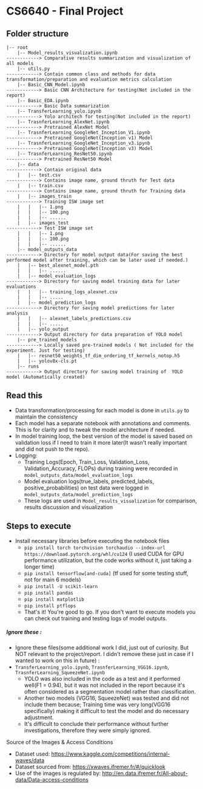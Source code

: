 # CS6640 - Final Project


## Folder structure
```
|-- root
    |-- Model_results_visualization.ipynb                             ------------> Comparative results summarization and visualization of all models
    |-- utils.py                                                      ------------> Contain common class and methods for data transformation/preparation and evaluation metrics calculation
    |-- Basic_CNN_Model.ipynb                                         ------------> Basic CNN Architecture for testing(Not included in the report)
    |-- Basic_EDA.ipynb                                               ------------> Basic Data summarization
    |-- TransferLearning_yolo.ipynb                                   ------------> Yolo architech for testing(Not included in the report)
    |-- TrasnferLearning_AlexNet.ipynb                                ------------> Pretrained AlexNet Model
    |-- TrasnferLearning_GoogleNet_Inception_V1.ipynb                 ------------> Pretrained GoogleNet(Inception v1) Model
    |-- TrasnferLearning_GoogleNet_Inception_v3.ipynb                 ------------> Pretrained GoogleNet(Inception v3) Model
    |-- TrasnferLearning_ResNet50.ipynb                               ------------> Pretrained ResNet50 Model
    |-- data                                                          ------------> Contain original data
    |   |-- test.csv                                                  ------------> Contains image name, ground thruth for Test data
    |   |-- train.csv                                                 ------------> Contains image name, ground thruth for Training data
    |   |-- images_train                                              ------------> Training ISW image set
    |   |   |-- 1.png
    |   |   |-- 100.png
    |   |   |-- ......
    |   |-- images_test                                               ------------> Test ISW image set
    |   |   |-- 1.png
    |   |   |-- 100.png
    |   |   |-- ......
    |-- model_outputs_data                                            ------------> Directory for model output data(For saving the best performed model after training, which can be later used if needed.)
    |   |-- best_alexnet_model.pth
    |   |   |-- ......
    |   |-- model_evaluation_logs                                     ------------> Directory for saving model training data for later evaluations
    |   |   |-- training_logs_alexnet.csv
    |   |   |-- .....
    |   |-- model_prediction_logs                                     ------------> Directory for saving model predictions for later analysis
    |   |   |-- alexnet_labels_predictions.csv
    |   |   |-- .....
    |   |-- yolo_output                                               ------------> Output directory for data preparation of YOLO model
    |-- pre_trained_models                                            ------------> Locally saved pre-trained models ( Not included for the experiment. Just for testing)
    |   |-- resnet50_weights_tf_dim_ordering_tf_kernels_notop.h5
    |   |-- yolov8x-cls.pt
    |-- runs                                                          ------------> Output directory for saving model training of  YOLO model (Automatically created)
```

## Read this
  - Data transformation/processing for each model is done in ```utils.py``` to maintain the consistency
  - Each model has a separate notebook with annotations and comments. This is for clarity and to tweak the model architecture if needed.
  - In model training loop, the best version of the model is saved based on validation loss if I need to train it more later(It wasn't really important and did not push to the repo).
  - Logging:
    - Training Logs(Epoch, Train_Loss, Validation_Loss, Validation_Accuracy, FLOPs) during training were recorded in ```model_outputs_data/model_evaluation_logs``` 
    - Model evaluation logs(true_labels, predicted_labels, positive_probabilities) on test data were logged in ```model_outputs_data/model_prediction_logs``` 
    - These logs are used in ```Model_results_visualization``` for comparison, results discussion and visualization

##  Steps to execute
- Install necessary libraries before executing the notebook files
  - ```pip install torch torchvision torchaudio --index-url https://download.pytorch.org/whl/cu124``` (I used CUDA for GPU performance utilization, but the code works without it, just taking a longer time)
  - ```pip install tensorflow[and-cuda]``` (tf used for some testing stuff, not for main 6 models)
  - ```pip install -U scikit-learn```
  - ```pip install pandas```
  - ```pip install matplotlib```
  - ```pip install ptflops```
  - That's it! You're good to go. If you don't want to execute models you can check out training and testing logs of model outputs.

##### Ignore these :
  - Ignore these files(some additional work I did, just out of curiosity. But NOT relevant to the project/report. I didn't remove these just in case if I wanted to work on this in future) :
  - ```TransferLearning_yolo.ipynb```, ```TrasnferLearning_VGG16.ipynb```, ```TrasnferLearning_SqueezeNet.ipynb```
    - YOLO was also included in the code as a test and it performed well(F1 = 0.94), but it was not included in the report because it's often considered as a segmentation model rather than classification. 
    - Another two models (VGG16, SqueezeNet) was tested and did not include them because; Training time was very long(VGG16 specifically) making it difficult to test the model and do necessary adjustment.
    - It's difficult to conclude their performance without further investigations, therefore they were simply ignored.



Source of the Images & Access Conditions
- Dataset used: https://www.kaggle.com/competitions/internal-waves/data
- Dataset sourced from: https://xwaves.ifremer.fr/#/quicklook
- Use of the images is regulated by: http://en.data.ifremer.fr/All-about-data/Data-access-conditions